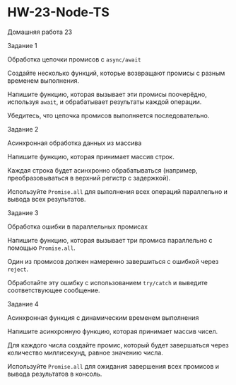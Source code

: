 # HW-23-Node-TS
Домашняя работа 23


Задание 1


Обработка цепочки промисов с `async/await`


Создайте несколько функций, которые возвращают промисы с разным временем выполнения.


Напишите функцию, которая вызывает эти промисы поочерёдно, используя `await`, и обрабатывает результаты каждой операции.


Убедитесь, что цепочка промисов выполняется последовательно.


Задание 2


Асинхронная обработка данных из массива


Напишите функцию, которая принимает массив строк.


Каждая строка будет асинхронно обрабатываться (например, преобразовываться в верхний регистр с задержкой).


Используйте `Promise.all` для выполнения всех операций параллельно и вывода всех результатов.


Задание 3


Обработка ошибки в параллельных промисах


Напишите функцию, которая вызывает три промиса параллельно с помощью `Promise.all`.


Один из промисов должен намеренно завершиться с ошибкой через `reject`. 


Обработайте эту ошибку с использованием `try/catch` и выведите соответствующее сообщение.


Задание 4


Асинхронная функция с динамическим временем выполнения


Напишите асинхронную функцию, которая принимает массив чисел.


Для каждого числа создайте промис, который будет завершаться через количество миллисекунд, равное значению числа.


Используйте `Promise.all` для ожидания завершения всех промисов и вывода результатов в консоль.